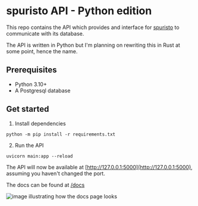# spuristo API - Python edition

This repo contains the API which provides and interface for [spuristo](https://github.com/LBlend/spuristo) to communicate with its database.

The API is written in Python but I'm planning on rewriting this in Rust at some point, hence the name.

## Prerequisites

- Python 3.10+
- A Postgresql database

## Get started

1. Install dependencies

```
python -m pip install -r requirements.txt
```

2. Run the API

```
uvicorn main:app --reload
```

The API will now be available at [http://127.0.0.1:5000](http://127.0.0.1:5000), assuming you haven't changed the port.

The docs can be found at [/docs](http://127.0.0.1:5000/docs)

![image illustrating how the docs page looks](https://user-images.githubusercontent.com/24893890/163731675-314d1f34-6161-49ea-9339-1e0380d56954.png)
